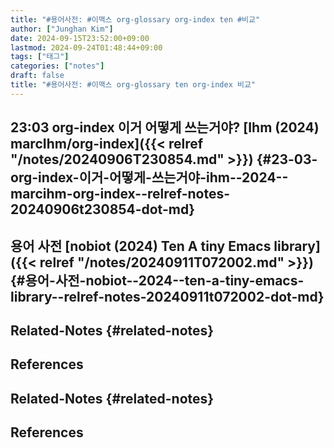 ```yaml
---
title: "#용어사전: #이맥스 org-glossary org-index ten #비교"
author: ["Junghan Kim"]
date: 2024-09-15T23:52:00+09:00
lastmod: 2024-09-24T01:48:44+09:00
tags: ["태그"]
categories: ["notes"]
draft: false
title: "#용어사전: #이맥스 org-glossary ten org-index 비교"
---
```


## 23:03 org-index 이거 어떻게 쓰는거야? [Ihm (2024) marcIhm/org-index]({{< relref "/notes/20240906T230854.md" >}}) {#23-03-org-index-이거-어떻게-쓰는거야-ihm--2024--marcihm-org-index--relref-notes-20240906t230854-dot-md}


## 용어 사전 [nobiot (2024) Ten A tiny Emacs library]({{< relref "/notes/20240911T072002.md" >}}) {#용어-사전-nobiot--2024--ten-a-tiny-emacs-library--relref-notes-20240911t072002-dot-md}

<!--more-->


## Related-Notes {#related-notes}

## References

<style>.csl-entry{text-indent: -1.5em; margin-left: 1.5em;}</style><div class="csl-bib-body">
</div>


## Related-Notes {#related-notes}

## References

<style>.csl-entry{text-indent: -1.5em; margin-left: 1.5em;}</style><div class="csl-bib-body">
</div>
